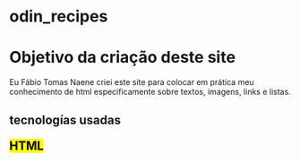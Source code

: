 # odin_recipes

<h1>Objetivo da criação deste site</h1>

<p>Eu Fábio Tomas Naene criei este site para colocar em prática meu conhecimento de html especificamente sobre textos, imagens, links e listas.</p>

<h2>tecnologías usadas</p>
<mark>HTML</mark>